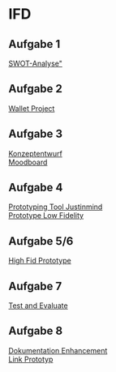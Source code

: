 # IFD

##  Aufgabe 1
<a href="https://konradmichelle.github.io/IFD/Website/">SWOT-Analyse"</a>
## Aufgabe 2
<a href="https://github.com/konradmichelle/IFD/blob/main/The%20Wallet%20Project%20Interface%20Design%20Aufgabe%202_Michelle%20Konrad.pdf">Wallet Project</a>
## Aufgabe 3
<a href="Aufgabe%203/Aufgabe%203%20Interaktive%20Datenvisualisierung%20Konzeptentwurf.pdf">Konzeptentwurf</a>
<br/>
<a href="Aufgabe%203/Aufgabe%203%20Interaktive%20Datenvisualisierung%20Moodboard.pdf">Moodboard</a>

## Aufgabe 4
<a href="Aufgabe%204/Prototyping%20Tool%20Justinmind.pdf">Prototyping Tool Justinmind</a>
<br/>
<a href="Aufgabe%204/Low%20Fidelity%20Prototype.pdf">Prototype Low Fidelity</a>

## Aufgabe 5/6
<a href="https://xd.adobe.com/view/c6db47ea-21c7-4f99-aa63-e0f94b2f2fd3-9388/?fullscreen&hints=off">High Fid Prototype</a>

## Aufgabe 7

<a href="TestandEvaluate_Semesterdashboard_MichelleKonrad.pdf">Test and Evaluate</a>

## Aufgabe 8

<a href="Enhancement_Michelle_Konrad_IFD.pdf">Dokumentation Enhancement</a>
<br/>
<a href="https://xd.adobe.com/view/e06a6584-b2d3-497e-85f4-d4985ad2e6cd-b539/">Link Prototyp</a>

